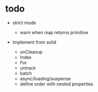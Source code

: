 # todo

- strict mode
  - warn when map returns primitive

- Implement from solid
  - onCleanup
  - Index
  - For
  - untrack
  - batch
  - async/loading/suspense
  - define order with nested properties
